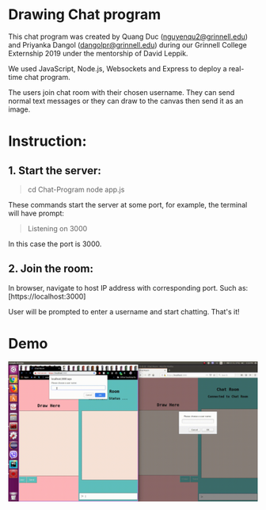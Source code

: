# Drawing Chat program
This chat program was created by Quang Duc (nguyenqu2@grinnell.edu) and Priyanka Dangol (dangolpr@grinnell.edu)
during our Grinnell College Externship 2019 under the mentorship of David Leppik.

We used JavaScript, Node.js, Websockets and Express to deploy a real-time chat program.

The users join chat room with their chosen username. They can send normal text messages or they can draw to the canvas
then send it as an image.

# Instruction:
## 1. Start the server:
> cd Chat-Program
> node app.js

These commands start the server at some port, for example, the terminal will have prompt:
> Listening on 3000

In this case the port is 3000. 

## 2. Join the room:
In browser, navigate to host IP address with corresponding port. Such as:
[https://localhost:3000]

User will be prompted to enter a username and start chatting. That's it!

# Demo
![Chat program demo](ChatProgram.GIF)


